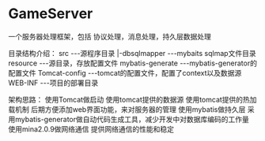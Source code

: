 # GameServer
一个服务器处理框架，包括 协议处理，消息处理，持久层数据处理

目录结构介绍：
	src ---源程序目录
	 |-dbsqlmapper   ---mybaits sqlmap文件目录
	resource 	     ---源目录，存放配置文件
	mybatis-generate ---mybatis-generator的配置文件
	Tomcat-config    ---tomcat的配置文件，配置了context以及数据源
	WEB-INF          ---项目的部署目录
	 
架构思路：
	使用Tomcat做启动
		使用tomcat提供的数据源
		使用tomcat提供的热加载机制
		后期方便添加web界面功能，来对服务器的管理
	使用mybatis做持久层
		采用mybatis-generator做自动代码生成工具，减少开发中对数据库编码的工作量
	使用mina2.0.9做网络通信
		提供网络通信的性能和稳定